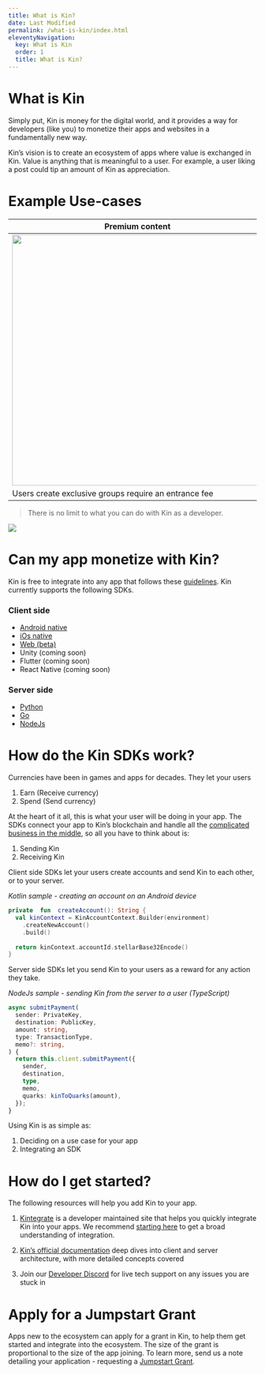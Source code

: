 ```yaml
---
title: What is Kin?
date: Last Modified
permalink: /what-is-kin/index.html
eleventyNavigation:
  key: What is Kin
  order: 1
  title: What is Kin?
---
```


# What is Kin

Simply put, Kin is money for the digital world, and it provides a way for developers (like you) to monetize their apps and websites in a fundamentally new way.

Kin’s vision is to create an ecosystem of apps where value is exchanged in Kin. Value is anything that is meaningful to a user. For example, a user liking a post could tip an amount of Kin as appreciation.

# Example Use-cases
|Premium content |Tipping     |Game currency  |
|----------|---------------|-------|
|<img width="508" src="https://lh5.googleusercontent.com/1_sJjnZVTT8EJVb_MTcY2mHR3FsZO6bI1bDx4Kl_a4iGFXihWNMFQawQfT0ddNRutMZ9LY8-S8hOO3Maotk72ghEVHfVQbNFNdr0ySIRT-80MkR9OGxhezuXSb4smlzo4LRcTKtD"> |  <img width="508" src="https://lh3.googleusercontent.com/fZRzvvvjk1xrt3pkZaA7uFPc-V5Rsswe1JivHfalPhSJMnhN-RVJCPqMdL4BVheMhc0tBE2AEs1wIg0t8dabqpD9SnpbkeOuL-TszrF9TglgHm9B0p1ST19gMFJI2WOE4XL3II7s"> | <img width="508" src="https://lh6.googleusercontent.com/0a7z5BDhhrPLibS1b3LU3i26eb_wEJGX-psIGAVVj1Q_yW1fWxfB1lSCoJ96_7FJw9EIJ2WkCLxekY250lko4MYvLGmmDrJ6IjvUelzwH_W4Mnu6-H8rnQKG2YI0f5c4TILJsTho"> |
|Users create exclusive groups require an entrance fee |Users tip each other for content that they like|Users earn/ buy Kin and use it to buy loot in a game.|

> There is no limit to what you can do with Kin as a developer.

![](https://lh4.googleusercontent.com/tLI12K6_jvIMorJndaquxhNHC7be-jes1TXs4YcVDukdE_c7R2XKYU2N4_DITnU4h2Lw71pLvpb-i0FA5k3kc2XbJLd4udoru8Tbg2v-LWOJpyfDHpkuywrLWfxsvAVCSNn16J0s)

# Can my app monetize with Kin?

Kin is free to integrate into any app that follows these [guidelines](https://github.com/kinecosystem/rewards-engine/blob/master/current-valid-spend-guidelines.md). Kin currently supports the following SDKs.

### Client side
-   [Android native](https://github.com/kinecosystem/kin-android)
-   [iOs native](https://github.com/kinecosystem/kin-ios/tree/master/KinBase)
-   [Web (beta)](https://kintegrate.dev/tutorials/getting-started-web-sdk/)
-   Unity (coming soon) 
-  Flutter (coming soon)
-  React Native (coming soon)
    
### Server side
-   [Python](https://github.com/kinecosystem/kin-sdk-python)
-   [Go](https://github.com/kinecosystem/kin-go)
-   [NodeJs](https://github.com/kinecosystem/kin-node)
  
# How do the Kin SDKs work?
Currencies have been in games and apps for decades. They let your users

1.  Earn (Receive currency)
2.  Spend (Send currency)
    
At the heart of it all, this is what your user will be doing in your app. The SDKs connect your app to Kin’s blockchain and handle all the [complicated business in the middle](https://docs.kin.org/kin-architecture-overview), so all you have to think about is:

1.  Sending Kin
2.  Receiving Kin

  
Client side SDKs let your users create accounts and send Kin to each other, or to your server.

*Kotlin sample - creating an account on an Android device*
```kotlin
private  fun  createAccount(): String {
  val kinContext = KinAccountContext.Builder(environment)
    .createNewAccount()
    .build()
    
  return kinContext.accountId.stellarBase32Encode()
}
```

Server side SDKs let you send Kin to your users as a reward for any action they take.

*NodeJs sample - sending Kin from the server to a user (TypeScript)*
```typescript
async submitPayment(
  sender: PrivateKey,
  destination: PublicKey,
  amount: string,
  type: TransactionType,
  memo?: string,
) {
  return this.client.submitPayment({
    sender,
    destination,
    type,
    memo,
    quarks: kinToQuarks(amount),
  });
}
```

Using Kin is as simple as:
1.  Deciding on a use case for your app
2.  Integrating an SDK

# How do I get started?
The following resources will help you add Kin to your app.

1.  [Kintegrate](/) is a developer maintained site that helps you quickly integrate Kin into your apps. We recommend [starting here](/) to get a broad understanding of integration.
    
2.  [Kin’s official documentation](https://docs.kin.org/intro) deep dives into client and server architecture, with more detailed concepts covered
    
3.  Join our [Developer Discord](https://discord.gg/urqVCnNy4G) for live tech support on any issues you are stuck in

# Apply for a Jumpstart Grant

Apps new to the ecosystem can apply for a grant in Kin, to help them get started and integrate into the ecosystem. The size of the grant is proportional to the size of the app joining. To learn more, send us a note detailing your application - requesting a [Jumpstart Grant](https://kin.org/catalyst-fund/).